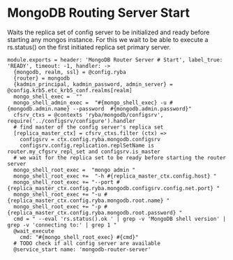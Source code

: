 
# MongoDB Routing Server Start

Waits the replica set of config server to be initialized and ready before starting any mongos instance.
For this we wait to be able to execute a rs.status() on  the first initiated
replica set primary server.

    module.exports = header: 'MongoDB Router Server # Start', label_true: 'READY', timeout: -1, handler: ->
      {mongodb, realm, ssl} = @config.ryba
      {router} = mongodb
      {kadmin_principal, kadmin_password, admin_server} = @config.krb5.etc_krb5_conf.realms[realm]
      mongo_shell_exec =  ""
      mongo_shell_admin_exec =  "#{mongo_shell_exec} -u #{mongodb.admin.name} --password  #{mongodb.admin.password}"
      cfsrv_ctxs = @contexts 'ryba/mongodb/configsrv', require('../configsrv/configure').handler
      # find master of the config server's replica set
      [replica_master_ctx] = cfsrv_ctxs.filter (ctx) =>
        configsrv = ctx.config.ryba.mongodb.configsrv
        configsrv.config.replication.replSetName is router.my_cfgsrv_repl_set and configsrv.is_master
      # we wait for the replica set to be ready before starting the router server
      mongo_shell_root_exec =  "mongo admin "
      mongo_shell_root_exec +=  "-h #{replica_master_ctx.config.host} "
      mongo_shell_root_exec += "--port #{replica_master_ctx.config.ryba.mongodb.configsrv.config.net.port} "
      mongo_shell_root_exec += "-u #{replica_master_ctx.config.ryba.mongodb.root.name} "
      mongo_shell_root_exec += "-p #{replica_master_ctx.config.ryba.mongodb.root.password} "
      cmd = " --eval 'rs.status().ok ' | grep -v 'MongoDB shell version' | grep -v 'connecting to:' | grep 1 "
      @wait_execute
        cmd: "#{mongo_shell_root_exec} #{cmd}"
      # TODO check if all config server are available
      @service_start name: 'mongodb-router-server'
